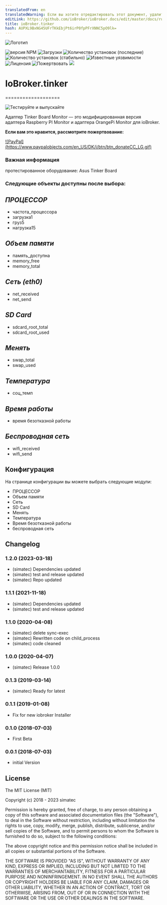 ```yaml
---
translatedFrom: en
translatedWarning: Если вы хотите отредактировать этот документ, удалите поле «translationFrom», в противном случае этот документ будет снова автоматически переведен
editLink: https://github.com/ioBroker/ioBroker.docs/edit/master/docs/ru/adapterref/iobroker.tinker/README.md
title: ioBroker.tinker
hash: AUPXL9BxNG45UFrTKkEbjPt6irP0fpPFrXNNC5pO9lk=
---
```

![Логотип](../../../en/adapterref/iobroker.tinker/admin/tinker.png)

![версия NPM](http://img.shields.io/npm/v/iobroker.tinker.svg)
![Загрузки](https://img.shields.io/npm/dm/iobroker.tinker.svg)
![Количество установок (последние)](http://iobroker.live/badges/tinker-installed.svg)
![Количество установок (стабильно)](http://iobroker.live/badges/tinker-stable.svg)
![Известные уязвимости](https://snyk.io/test/github/simatec/ioBroker.tinker/badge.svg)
![Лицензия](https://img.shields.io/github/license/simatec/ioBroker.tinker?style=flat)
![Пожертвовать](https://img.shields.io/badge/paypal-donate%20|%20spenden-blue.svg)
![](https://img.shields.io/static/v1?label=Sponsor&message=%E2%9D%A4&logo=GitHub&color=%23fe8e86)

# IoBroker.tinker
===================

![Тестируйте и выпускайте](https://github.com/simatec/ioBroker.tinker/workflows/Test%20and%20Release/badge.svg)

Адаптер Tinker Board Monitor — это модифицированная версия адаптера Raspberry PI Monitor и адаптера OrangePi Monitor для ioBroker.

**Если вам это нравится, рассмотрите пожертвование:**

[![PayPal] (https://www.paypalobjects.com/en_US/DK/i/btn/btn_donateCC_LG.gif)](https://paypal.me/mk1676)

### Важная информация
протестированное оборудование: Asus Tinker Board

### Следующие объекты доступны после выбора:
## *ПРОЦЕССОР*
- частота_процессора
- загрузка1
- груз5
- нагрузка15

## *Объем памяти*
- память_доступна
- memory_free
- memory_total

## *Сеть (eth0)*
- net_received
- net_send

## *SD Card*
- sdcard_root_total
- sdcard_root_used

## *Менять*
- swap_total
- swap_used

## *Температура*
- соц_темп

## *Время работы*
- время безотказной работы

## *Беспроводная сеть*
- wifi_received
- wifi_send

## Конфигурация
На странице конфигурации вы можете выбрать следующие модули:

- ПРОЦЕССОР
- Объем памяти
- Сеть
- SD Card
- Менять
- Температура
- Время безотказной работы
- беспроводная сеть

## Changelog
<!-- ### __WORK IN PROGRESS__ -->
### 1.2.0 (2023-03-18)
* (simatec) Dependencies updated
* (simatec) test and release updated
* (simatec) Repo updated

### 1.1.1 (2021-11-18)
* (simatec) Dependencies updated
* (simatec) test and release updated

### 1.1.0 (2020-04-08)
* (simatec) delete sync-exec
* (simatec) Rewritten code on child_process
* (simatec) code cleaned

### 1.0.0 (2020-04-07)
* (simatec) Release 1.0.0

### 0.1.3 (2019-03-14)
* (simatec) Ready for latest

### 0.1.1 (2019-01-08)
* Fix for new iobroker Installer

### 0.1.0 (2018-07-03)
* First Beta

### 0.0.1 (2018-07-03)
* initial Version

## License

The MIT License (MIT)

Copyright (c) 2018 - 2023 simatec

Permission is hereby granted, free of charge, to any person obtaining a copy
of this software and associated documentation files (the "Software"), to deal
in the Software without restriction, including without limitation the rights
to use, copy, modify, merge, publish, distribute, sublicense, and/or sell
copies of the Software, and to permit persons to whom the Software is
furnished to do so, subject to the following conditions:

The above copyright notice and this permission notice shall be included in
all copies or substantial portions of the Software.

THE SOFTWARE IS PROVIDED "AS IS", WITHOUT WARRANTY OF ANY KIND, EXPRESS OR
IMPLIED, INCLUDING BUT NOT LIMITED TO THE WARRANTIES OF MERCHANTABILITY,
FITNESS FOR A PARTICULAR PURPOSE AND NONINFRINGEMENT. IN NO EVENT SHALL THE
AUTHORS OR COPYRIGHT HOLDERS BE LIABLE FOR ANY CLAIM, DAMAGES OR OTHER
LIABILITY, WHETHER IN AN ACTION OF CONTRACT, TORT OR OTHERWISE, ARISING FROM,
OUT OF OR IN CONNECTION WITH THE SOFTWARE OR THE USE OR OTHER DEALINGS IN
THE SOFTWARE.